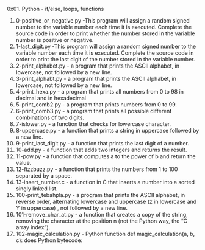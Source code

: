 0x01. Python - if/else, loops, functions
1. 0-positive_or_negative.py -This program will assign a random signed number to the variable number each time it is executed. Complete the source code in order to print whether the number stored in the variable number is positive or negative.
2. 1-last_digit.py -This program will assign a random signed number to the variable number each time it is executed. Complete the source code in order to print the last digit of the number stored in the variable number.
3. 2-print_alphabet.py - a program that prints the ASCII alphabet, in lowercase, not followed by a new line.
4. 3-print_alphabt.py - a program that prints the ASCII alphabet, in lowercase, not followed by a new line.
5. 4-print_hexa.py - a program that prints all numbers from 0 to 98 in decimal and in hexadecimal
6. 5-print_comb2.py - a program that prints numbers from 0 to 99.
7. 6-print_comb3.py - a program that prints all possible different combinations of two digits.
8. 7-islower.py - a function that checks for lowercase character.
9. 8-uppercase.py - a function that prints a string in uppercase followed by a new line.
10. 9-print_last_digit.py - a function that prints the last digit of a number.
11. 10-add.py - a function that adds two integers and returns the result.
12. 11-pow.py - a function that computes a to the power of b and return the value.
13. 12-fizzbuzz.py - a function that prints the numbers from 1 to 100 separated by a space.
14. 13-insert_number.c - a function in C that inserts a number into a sorted singly linked list.
15. 100-print_tebahpla.py - a program that prints the ASCII alphabet, in reverse order, alternating lowercase and uppercase (z in lowercase and Y in uppercase) , not followed by a new line.
16. 101-remove_char_at.py - a function that creates a copy of the string, removing the character at the position n (not the Python way, the “C array index”).
17. 102-magic_calculation.py - Python function def magic_calculation(a, b, c): does Python bytecode:
